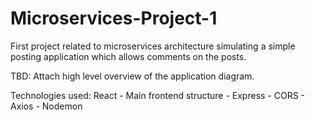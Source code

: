 # Microservices-Project-1
First project related to microservices architecture simulating a simple posting application which allows comments on the posts.

TBD: Attach high level overview of the application diagram.


Technologies used: 
    React - Main frontend structure
        - Express
        - CORS
        - Axios
        - Nodemon